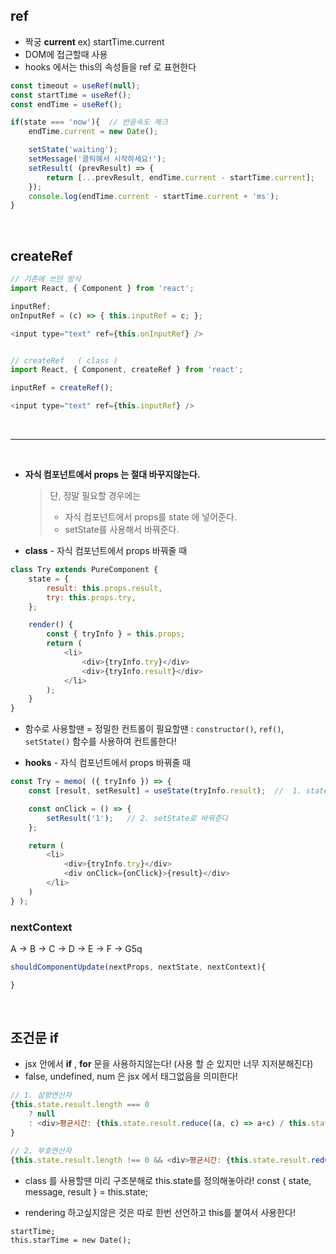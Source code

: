 ## ref
- 짝궁 **current**   ex)  startTime.current
- DOM에 접근할때 사용
- hooks 에서는 this의 속성들을 ref 로 표현한다

```js
const timeout = useRef(null);
const startTime = useRef();
const endTime = useRef();

if(state === 'now'){  // 반응속도 체크
	endTime.current = new Date();

	setState('waiting');
	setMessage('클릭해서 시작하세요!');
	setResult( (prevResult) => {
		return [...prevResult, endTime.current - startTime.current];
	});
	console.log(endTime.current - startTime.current + 'ms');
}
```
<br>

## createRef

```js
// 기존에 쓰던 방식
import React, { Component } from 'react';

inputRef;
onInputRef = (c) => { this.inputRef = c; };

<input type="text" ref={this.onInputRef} />


// createRef   ( class )
import React, { Component, createRef } from 'react';

inputRef = createRef();

<input type="text" ref={this.inputRef} />
```
<br>

---

<br>

- **자식 컴포넌트에서 props 는 절대 바꾸지않는다.**

	>단, 정말 필요할 경우에는 
	> - 자식 컴포넌트에서 props를 state 에 넣어준다.
	> - setState를 사용해서 바꿔준다.
	

- **class** - 자식 컴포넌트에서 props 바꿔줄 때
```js
class Try extends PureComponent {
    state = {
        result: this.props.result,
        try: this.props.try,
    };

    render() {
        const { tryInfo } = this.props;
        return (
            <li>
                <div>{tryInfo.try}</div>    
                <div>{tryInfo.result}</div> 
            </li>
        );
    }
}
```

- 함수로 사용할땐 = 정밀한 컨트롤이 필요할땐
	: `constructor()`, `ref()`, `setState()` 함수를 사용하여 컨트롤한다!

- **hooks** - 자식 컴포넌트에서 props 바꿔줄 때

```js
const Try = memo( ({ tryInfo }) => {  
    const [result, setResult] = useState(tryInfo.result);  //  1. state에 넣어준다

    const onClick = () => {
        setResult('1');   // 2. setState로 바꿔준다
    };

    return (
        <li>
            <div>{tryInfo.try}</div>   
            <div onClick={onClick}>{result}</div>  
        </li>
    )
} );
```


### nextContext

A -> B -> C -> D -> E -> F -> G5q

```js
shouldComponentUpdate(nextProps, nextState, nextContext){

}
```

<br>


## 조건문 if

- jsx 안에서 **if** , **for** 문을 사용하지않는다! (사용 할 순 있지만 너무 지저분해진다)
- false, undefined, num 은 jsx 에서 태그없음을 의미한다!

```js
// 1. 삼항연산자
{this.state.result.length === 0 
	? null 
	: <div>평균시간: {this.state.result.reduce((a, c) => a+c) / this.state.result.length} ms</div>
}

// 2. 부호연산자
{this.state.result.length !== 0 && <div>평균시간: {this.state.result.reduce((a, c) => a+c) / this.state.result.length} ms</div> }

```

- class 를 사용할땐 미리 구조분해로 this.state를 정의해놓아라! 
	const { state, message, result } = this.state;

- rendering 하고싶지않은 것은 따로 한번 선언하고 this를 붙여서 사용한다!

```
startTime;
this.starTime = new Date();
```


